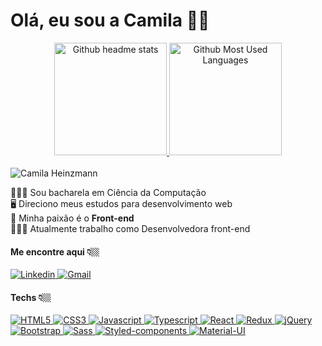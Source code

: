 

<h1> Olá, eu sou a Camila 🙋🏼‍</h1>

<div align="center">
  <a href="https://github.com/camilaheinzmann">
    <img height="180em" src="https://github-readme-stats.vercel.app/api?username=camilaheinzmann&count_private=true&show_icons=true&theme=buefy" alt="Github headme stats" />
    <img height="180em" src="https://github-readme-stats.vercel.app/api/top-langs/?username=camilaheinzmann&layout=compact&theme=buefy" alt="Github Most Used Languages" > 
  </a>
</div>

<br />

<div>
  <img src="https://img.shields.io/static/v1?label&message=camilaheinzmann&color=f8efd4&style=for-the-badge&logo=GitHub&logoColor=333" alt="Camila Heinzmann" />

  👩🏼‍🎓 Sou bacharela em Ciência da Computação <br/>
  🖥 Direciono meus estudos para desenvolvimento web <br/>
  💜 Minha paixão é o <b>Front-end</b> <br />
  👩🏼‍💻 Atualmente trabalho como Desenvolvedora front-end <br/>
</div>

<h4>Me encontre aqui 👇🏼</h4>
<div style="display: inline_block">
  <a href="https://www.linkedin.com/in/camilaheinzmann">
    <img src="https://img.shields.io/badge/-Linkedin-0e76a8?style=for-the-badge&logo=Linkedin&logoColor=white&link=https://www.linkedin.com/in/camilaheinzmann" alt="Linkedin"/>
  </a>
   <a href="mailto:camilapostai.ch@gmail.com">
    <img src="https://img.shields.io/badge/Gmail-D14836?style=for-the-badge&logo=gmail&logoColor=white" alt="Gmail" />
  </a>
</div>

<h4>Techs 👇🏼</h4>
<div style="display: inline_block">
  <a href="https://github.com/camilaheinzmann">
    <img src="https://img.shields.io/badge/HTML5-E34F26?style=for-the-badge&logo=html5&logoColor=white" alt="HTML5" /> 
    <img src="https://img.shields.io/badge/CSS3-1572B6?style=for-the-badge&logo=css3&logoColor=white" alt="CSS3" />
    <img src="https://img.shields.io/badge/JavaScript-F7DF1E?style=for-the-badge&logo=javascript&logoColor=black" alt="Javascript" />
    <img src="https://img.shields.io/badge/typescript-%23007ACC.svg?style=for-the-badge&logo=typescript&logoColor=white" alt="Typescript" />
    <img src="https://img.shields.io/badge/React-20232A?style=for-the-badge&logo=react&logoColor=61DAFB" alt="React" />
    <img src="https://img.shields.io/badge/Redux-593D88?style=for-the-badge&logo=redux&logoColor=white" alt="Redux" />
    <img src="https://img.shields.io/badge/jQuery-0769AD?style=for-the-badge&logo=jquery&logoColor=white" alt="jQuery" />
    <img src="https://img.shields.io/badge/Bootstrap-563D7C?style=for-the-badge&logo=bootstrap&logoColor=white" alt="Bootstrap" />
    <img src="https://img.shields.io/badge/Sass-CC6699?style=for-the-badge&logo=sass&logoColor=white" alt="Sass" />
    <img src="https://img.shields.io/badge/styled--components-DB7093?style=for-the-badge&logo=styled-components&logoColor=white" alt="Styled-components" />
    <img src="https://img.shields.io/badge/materialui-%230081CB.svg?style=for-the-badge&logo=material-ui&logoColor=white" alt="Material-UI" />
  </a>
</div>

